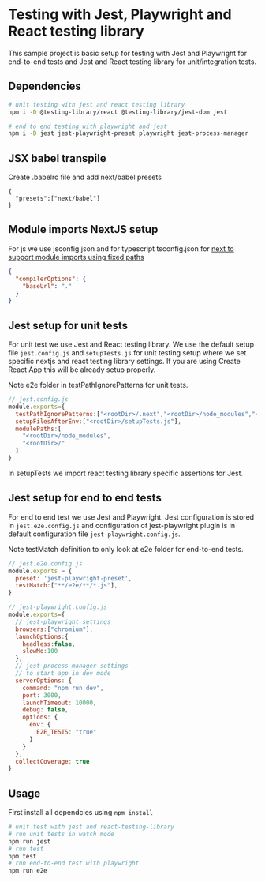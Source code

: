 # Testing with Jest, Playwright and React testing library

This sample project is basic setup for testing with Jest and Playwright for end-to-end tests and Jest and React testing library for unit/integration tests.

## Dependencies

```bash
# unit testing with jest and react testing library
npm i -D @testing-library/react @testing-library/jest-dom jest

# end to end testing with playwright and jest
npm i -D jest jest-playwright-preset playwright jest-process-manager
```

## JSX babel transpile

Create .babelrc file and add next/babel presets

```babelrc
{
  "presets":["next/babel"]
}
```

## Module imports NextJS setup

For js we use jsconfig.json and for typescript tsconfig.json for [next to support module imports using fixed paths](https://nextjs.org/docs/advanced-features/module-path-aliases)

```json
{
  "compilerOptions": {
    "baseUrl": "."
  }
}
```

## Jest setup for unit tests

For unit test we use Jest and React testing library. We use the default setup file `jest.config.js` and `setupTests.js` for unit testing setup where we set specific nextjs and react testing library settings. If you are using Create React App this will be already setup properly.

Note e2e folder in testPathIgnorePatterns for unit tests.

```Javascript
// jest.config.js
module.exports={
  testPathIgnorePatterns:["<rootDir>/.next","<rootDir>/node_modules","<rootDir>/e2e"],
  setupFilesAfterEnv:["<rootDir>/setupTests.js"],
  modulePaths:[
    "<rootDir>/node_modules",
    "<rootDir>/"
  ]
}
```

In setupTests we import react testing library specific assertions for Jest.

## Jest setup for end to end tests

For end to end test we use Jest and Playwright. Jest configuration is stored in `jest.e2e.config.js` and configuration of jest-playwright plugin is in default configuration file `jest-playwright.config.js`.

Note testMatch definition to only look at e2e folder for end-to-end tests.

```Javascript
// jest.e2e.config.js
module.exports = {
  preset: 'jest-playwright-preset',
  testMatch:["**/e2e/**/*.js"],
}
```

```Javascript
// jest-playwright.config.js
module.exports={
  // jest-playwright settings
  browsers:["chromium"],
  launchOptions:{
    headless:false,
    slowMo:100
  },
  // jest-process-manager settings
  // to start app in dev mode
  serverOptions: {
    command: "npm run dev",
    port: 3000,
    launchTimeout: 10000,
    debug: false,
    options: {
      env: {
        E2E_TESTS: "true"
      }
    }
  },
  collectCoverage: true
}

```

## Usage

First install all dependcies using `npm install`

```bash
# unit test with jest and react-testing-library
# run unit tests in watch mode
npm run jest
# run test
npm test
# run end-to-end test with playwright
npm run e2e
```
